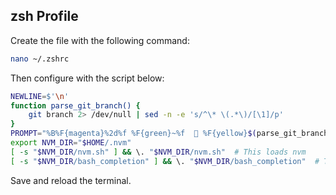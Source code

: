 ## zsh Profile

Create the file with the following command:

```bash
nano ~/.zshrc
```

Then configure with the script below:

```bash
NEWLINE=$'\n'
function parse_git_branch() {
    git branch 2> /dev/null | sed -n -e 's/^\* \(.*\)/[\1]/p'
}
PROMPT="%B%F{magenta}%2d%f %F{green}~%f  🚀 %F{yellow}$(parse_git_branch)%f %b${NEWLINE}"
export NVM_DIR="$HOME/.nvm"
[ -s "$NVM_DIR/nvm.sh" ] && \. "$NVM_DIR/nvm.sh"  # This loads nvm
[ -s "$NVM_DIR/bash_completion" ] && \. "$NVM_DIR/bash_completion"  # This loads nvm bash_completion
```

Save and reload the terminal.
